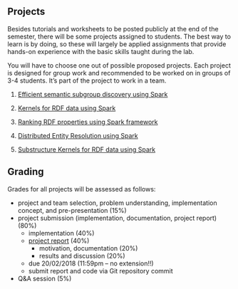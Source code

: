 ## Projects

Besides tutorials and worksheets to be posted publicly at the end of the semester, there will be some projects assigned to students. The best way to learn is by doing, so these will largely be applied assignments that provide hands-on experience with the basic skills taught during the lab.

You will have to choose one out of possible proposed projects. Each project is designed for group work and recommended to be worked on in groups of 3-4 students. It’s part of the project to work in a team.

1. [Efficient semantic subgroup discovery using Spark](https://github.com/SmartDataAnalytics/MA-INF-4223-DBDA-Lab/tree/master/WiSe2017_18/projects/project1)

1. [Kernels for RDF data using Spark](https://github.com/SmartDataAnalytics/MA-INF-4223-DBDA-Lab/tree/master/WiSe2017_18/projects/project2)

1. [Ranking RDF properties using Spark framework](https://github.com/SmartDataAnalytics/MA-INF-4223-DBDA-Lab/tree/master/WiSe2017_18/projects/project3)

1. [Distributed Entity Resolution using Spark](https://github.com/SmartDataAnalytics/MA-INF-4223-DBDA-Lab/tree/master/WiSe2017_18/projects/project4)

1. [Substructure Kernels for RDF data using Spark](https://github.com/SmartDataAnalytics/MA-INF-4223-DBDA-Lab/tree/master/WiSe2017_18/projects/project5)


## Grading
Grades for all projects will be assessed as follows:
- project and team selection, problem understanding, implementation concept, and pre-presentation (15%)
- project submission (implementation, documentation, project report) (80%)
  - implementation (40%)
  - [project report](https://docs.google.com/document/d/1HE5otXE3eHt-qc-bn3iEnOuH7OlJuhxnSLWJmNluneo/edit?usp=sharing) (40%)
    - motivation, documentation (20%)
    - results and discussion (20%)
  - due 20/02/2018 (11:59pm – no extension!!)
  - submit report and code via Git repository commit
- Q&A session (5%)
